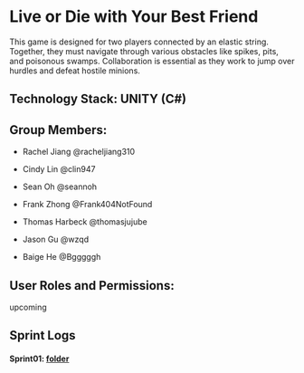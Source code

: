 # Live or Die with Your Best Friend

This game is designed for two players connected by an elastic string. Together, they must navigate through various obstacles like spikes, pits, and poisonous swamps. Collaboration is essential as they work to jump over hurdles and defeat hostile minions.

## Technology Stack: UNITY (C#)

## Group Members:
- Rachel Jiang @racheljiang310

- Cindy Lin @clin947

- Sean Oh @seannoh

- Frank Zhong @Frank404NotFound

- Thomas Harbeck @thomasjujube

- Jason Gu @wzqd

- Baige He @Bgggggh

## User Roles and Permissions:
upcoming
## Sprint Logs
#### Sprint01: [folder](https://github.com/ucsb-cs148-w24/project-pj09-liveordie/tree/main/team/sprint01)


